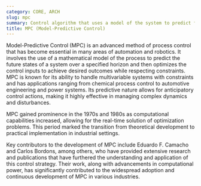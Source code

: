 ```yaml
---
category: CORE, ARCH
slug: mpc
summary: Control algorithm that uses a model of the system to predict future states and optimizes control actions over a future time horizon.
title: MPC (Model-Predictive Control)
---
```


Model-Predictive Control (MPC) is an advanced method of process control that has become essential in many areas of automation and robotics. It involves the use of a mathematical model of the process to predict the future states of a system over a specified horizon and then optimizes the control inputs to achieve desired outcomes while respecting constraints. MPC is known for its ability to handle multivariable systems with constraints and has applications ranging from chemical process control to automotive engineering and power systems. Its predictive nature allows for anticipatory control actions, making it highly effective in managing complex dynamics and disturbances.

MPC gained prominence in the 1970s and 1980s as computational capabilities increased, allowing for the real-time solution of optimization problems. This period marked the transition from theoretical development to practical implementation in industrial settings.

Key contributors to the development of MPC include Eduardo F. Camacho and Carlos Bordons, among others, who have provided extensive research and publications that have furthered the understanding and application of this control strategy. Their work, along with advancements in computational power, has significantly contributed to the widespread adoption and continuous development of MPC in various industries.